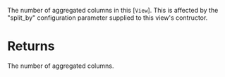 The number of aggregated columns in this [`View`]. This is affected by the
"split_by" configuration parameter supplied to this view's contructor.

# Returns

The number of aggregated columns.

